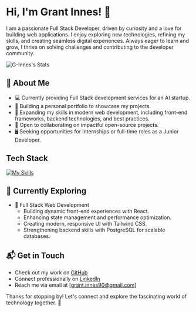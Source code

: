 # Hi, I'm Grant Innes! 👋

I am a passionate Full Stack Developer, driven by curiosity and a love for building web applications. I enjoy exploring new technologies, refining my skills, and creating seamless digital experiences. Always eager to learn and grow, I thrive on solving challenges and contributing to the developer community.

![G-Innes's Stats](https://github-readme-stats.vercel.app/api?username=G-Innes&theme=vue-dark&show_icons=true&hide_border=true&count_private=true)

## 🚀 About Me

- 💻 Currently providing Full Stack development services for an AI startup.
- 🔭 Building a personal portfolio to showcase my projects.
- 🌱 Expanding my skills in modern web development, including front-end frameworks, backend technologies, and best practices.
- 🤝 Open to collaborating on impactful open-source projects.
- 🖥 Seeking opportunities for internships or full-time roles as a Junior Developer.



## Tech Stack
[![My Skills](https://skillicons.dev/icons?i=js,ts,react,vue,html,css,tailwindcss,nodejs,python,postgres,git,github)](https://skillicons.dev)

## 🌱 Currently Exploring

  - 🚀 Full Stack Web Development
      - Building dynamic front-end experiences with React.
      - Enhancing state management and performance optimization.
      - Creating modern, responsive UI with Tailwind CSS.
      - Strengthening backend skills with PostgreSQL for scalable databases.

 <!--## 🏆 Achievements

- 
-->


## 📬 Get in Touch

<!--- Connect with me on [X/Twitter](https://x.com/G____I____)-->
- Check out my work on [GitHub](https://github.com/G-Innes?tab=repositories)
- Connect professionally on [LinkedIn](https://www.linkedin.com/in/grant-innes-0621781a5/)
- Reach me via email at [grant.innes90@gmail.com]


Thanks for stopping by! Let's connect and explore the fascinating world of technology together. 🚀


